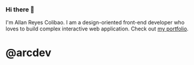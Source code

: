 ### Hi there 👋 
I'm Allan Reyes Colibao. I am a design-oriented front-end developer who loves to build complex interactive web application. Check out [my portfolio](https://arcdev.me).

# @arcdev


<!--
**allancolibao/allancolibao** is a ✨ _special_ ✨ repository because its `README.md` (this file) appears on your GitHub profile.

Here are some ideas to get you started:

- 🔭 I’m currently working on ...
- 🌱 I’m currently learning ...
- 👯 I’m looking to collaborate on ...
- 🤔 I’m looking for help with ...
- 💬 Ask me about ...
- 📫 How to reach me: ...
- 😄 Pronouns: ...
- ⚡ Fun fact: ...
-->

